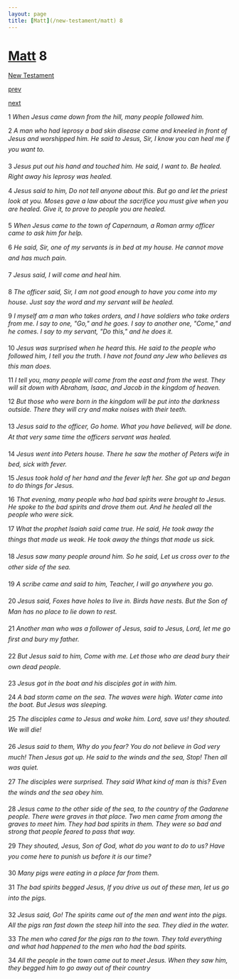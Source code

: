 ```yaml
---
layout: page
title: [Matt](/new-testament/matt) 8
---
```


# [Matt](/new-testament/matt) 8

[New Testament](/new-testament)


[prev](/new-testament/matt/matt-7.html)


[next](/new-testament/matt/matt-9.html)

1 _When Jesus came down from the hill, many people followed him._

2 _A man who had leprosy a bad skin disease came and kneeled in front of Jesus and worshipped him. He said to Jesus, Sir, I know you can heal me if you want to._

3 _Jesus put out his hand and touched him. He said, I want to. Be healed. Right away his leprosy was healed._

4 _Jesus said to him, Do not tell anyone about this. But go and let the priest look at you.  Moses gave a law about the sacrifice you must give when you are healed. Give it, to prove to people you are healed._

5 _When Jesus came to the town of Capernaum, a Roman army officer came to ask him for help._

6 _He said, Sir, one of my servants is in bed at my house. He cannot move and has much pain._

7 _Jesus said, I will come and heal him._

8 _The officer said, Sir, I am not good enough to have you come into my house. Just say the word and my servant will be healed._

9 _I myself am a man who takes orders, and I have soldiers who take orders from me. I say to one, "Go," and he goes. I say to another one, "Come," and he comes. I say to my servant, "Do this," and he does it._

10 _Jesus was surprised when he heard this. He said to the people who followed him, I tell you the truth. I have not found any Jew who believes as this man does._

11 _I tell you, many people will come from the east and from the west. They will sit down with Abraham, Isaac, and Jacob in the kingdom of heaven._

12 _But those who were born in the kingdom will be put into the darkness outside. There they will cry and make noises with their teeth._

13 _Jesus said to the officer, Go home. What you have believed, will be done. At that very same time the officers servant was healed._

14 _Jesus went into Peters house. There he saw the mother of Peters wife in bed, sick with fever._

15 _Jesus took hold of her hand and the fever left her. She got up and began to do things for Jesus._

16 _That evening, many people who had bad spirits were brought to Jesus. He spoke to the bad spirits and drove them out. And he healed all the people who were sick._

17 _What the prophet Isaiah said came true. He said, He took away the things that made us weak. He took away the things that made us sick._

18 _Jesus saw many people around him. So he said, Let us cross over to the other side of the sea._

19 _A scribe came and said to him, Teacher, I will go anywhere you go._

20 _Jesus said, Foxes have holes to live in. Birds have nests. But the Son of Man has no place to lie down to rest._

21 _Another man who was a follower of Jesus, said to Jesus, Lord, let me go first and bury my father._

22 _But Jesus said to him, Come with me. Let those who are dead bury their own dead people._

23 _Jesus got in the boat and his disciples got in with him._

24 _A bad storm came on the sea. The waves were high. Water came into the boat. But Jesus was sleeping._

25 _The disciples came to Jesus and woke him. Lord, save us! they shouted. We will die!_

26 _Jesus said to them, Why do you fear? You do not believe in God very much! Then Jesus got up. He said to the winds and the sea, Stop! Then all was quiet._

27 _The disciples were surprised. They said What kind of man is this? Even the winds and the sea obey him._

28 _Jesus came to the other side of the sea, to the country of the Gadarene people. There were graves in that place. Two men came from among the graves to meet him. They had bad spirits in them. They were so bad and strong that people feared to pass that way._

29 _They shouted, Jesus, Son of God, what do you want to do to us? Have you come here to punish us before it is our time?_

30 _Many pigs were eating in a place far from them._

31 _The bad spirits begged Jesus, If you drive us out of these men, let us go into the pigs._

32 _Jesus said, Go! The spirits came out of the men and went into the pigs. All the pigs ran fast down the steep hill into the sea. They died in the water._

33 _The men who cared for the pigs ran to the town. They told everything and what had happened to the men who had the bad spirits._

34 _All the people in the town came out to meet Jesus. When they saw him, they begged him to go away out of their country_

